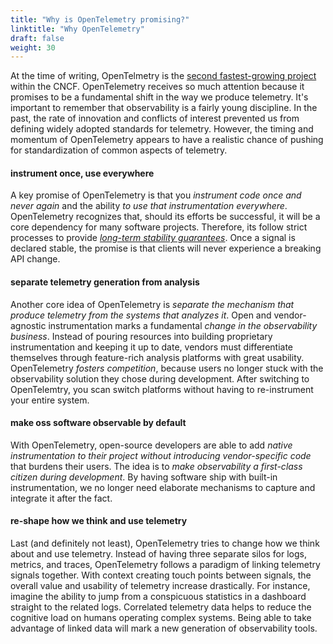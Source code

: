 ```yaml
---
title: "Why is OpenTelemetry promising?"
linktitle: "Why OpenTelemetry"
draft: false
weight: 30
---
```


<!-- ### history

OpenTelemetry is the result of the merger from OpenTracing and OpenCensus. Both of these products had the same goal - to standardize the instrumentation of code and how telemetry data is sent to observability backends. Neither of the products could solve the problem independently, so the CNCF merged the two projects into OpenTelemetry. This came with two major advantages. One both projects joined forces to create a better overall product and second it was only one product and not several products. With that standardization can be reached in a wider context of telemetry collection which in turn should increase the adoption rate of telemetry collection in applications since the entry barrier is much lower. The CNCF describes OpenTelemetry as the next major version of OpenTracing and OpenCensus and as such there are even migration guides for both projects to OpenTelemetry. 

-->

<!-- ### promises -->
At the time of writing, OpenTelmetry is the [second fastest-growing project](https://www.cncf.io/reports/cncf-annual-report-2023/#projects) within the CNCF.
OpenTelemetry receives so much attention because it promises to be a fundamental shift in the way we produce telemetry.
It's important to remember that observability is a fairly young discipline.
In the past, the rate of innovation and conflicts of interest prevented us from defining widely adopted standards for telemetry. <!-- quote -->
However, the timing and momentum of OpenTelemetry appears to have a realistic chance of pushing for standardization of common aspects of telemetry.

#### instrument once, use everywhere
A key promise of OpenTelemetry is that you *instrument code once and never again* and the ability *to use that instrumentation everywhere*.
OpenTelemetry recognizes that, should its efforts be successful, it will be a core dependency for many software projects.
Therefore, its follow strict processes to provide [*long-term stability guarantees*](https://opentelemetry.io/docs/specs/otel/versioning-and-stability/).
Once a signal is declared stable, the promise is that clients will never experience a breaking API change.

#### separate telemetry generation from analysis
Another core idea of OpenTelemetry is *separate the mechanism that produce telemetry from the systems that analyzes it*.
Open and vendor-agnostic instrumentation marks a fundamental *change in the observability business*.
Instead of pouring resources into building proprietary instrumentation and keeping it up to date, vendors must differentiate themselves through feature-rich analysis platforms with great usability.
OpenTelemetry *fosters competition*, because users no longer stuck with the observability solution they chose during development.
After switching to OpenTelemtry, you scan switch platforms without having to re-instrument your entire system.

#### make oss software observable by default
With OpenTelemetry, open-source developers are able to add *native instrumentation to their project without introducing vendor-specific code* that burdens their users.
The idea is to *make observability a first-class citizen during development*.
By having software ship with built-in instrumentation, we no longer need elaborate mechanisms to capture and integrate it after the fact.

#### re-shape how we think and use telemetry
Last (and definitely not least), OpenTelemetry tries to change how we think about and use telemetry.
Instead of having three separate silos for logs, metrics, and traces, OpenTelemetry follows a paradigm of linking telemetry signals together.
With context creating touch points between signals, the overall value and usability of telemetry increase drastically.
For instance, imagine the ability to jump from a conspicuous statistics in a dashboard straight to the related logs.
Correlated telemetry data helps to reduce the cognitive load on humans operating complex systems.
Being able to take advantage of linked data will mark a new generation of observability tools.
